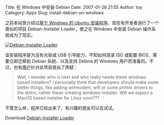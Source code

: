 Title: 在 Windows 中安装 Debian
Date: 2007-01-28 21:55
Author: toy
Category: Apps
Slug: install-debian-on-windows

之前本站曾介绍过[基于 Windows 的 Ubuntu
安装程序](http://linuxtoy.org/archives/windows_based_installer.html)，现在有开发者进行了一个类似的项目
Debian-Installer Loader，使之在 Windows 中安装 Debian
操作系统成为了现实。

[![Debian-Installer
Loader](http://i.linuxtoy.org/i/2007/01/debian-installer-loader-setup_s.png)](http://i.linuxtoy.org/i/2007/01/debian-installer-loader-setup.png)

该安装程序是为没有光驱或 USB 引导能力、不知如何烧录 ISO 或配置
BIOS、需要立即迁移到 Debian 系统、以及支持 Debina 的 Windows
用户而准备的。不过，也有[用户](http://www.youtux.org/content/view/495/2/)针对此项目提出了质疑：

> Well, I wonder who is next and who really needs these windows based
> installers? I personally think that developers should make some better
> things, like adding winmodem, wifi or some printer drivers to the
> distro, rather th~~e~~an creating windows installer. Will we expect a
> MacOS based installer for Linux soon???

不管怎么样，程序已经出来了，有兴趣的朋友可以去试试。

Download [Debian-Installer Loader](http://goodbye-microsoft.com/)
